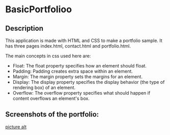 # BasicPortfolioo

## Description

   This application is made with HTML and CSS to make a portfolio sample. It has three pages index.html, contact.html and portfolio.html.  

The main concepts in css used here are:
* Float: The float property specifies how an element should float.
* Padding: Padding creates extra space within an element.
* Margin: The margin property sets the margins for an element.
* Display: The display property specifies the display behavior (the type of rendering box) of an element.
* Overflow: The overflow property specifies what should happen if content overflows an element's box.

## Screenshots of the portfolio:

[picture alt](https://drive.google.com/open?id=12FeljCcIynO0IIBro7j87t9iTR85mM1W "Title is optional")
